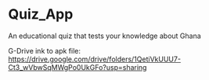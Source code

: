 # Quiz_App
An educational quiz that tests your knowledge about Ghana

G-Drive ink to apk file: https://drive.google.com/drive/folders/1QetiVkUUU7-Ct3_wVbwSqMWgPo0UkGFo?usp=sharing
